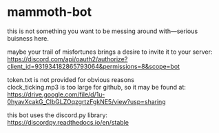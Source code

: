 # mammoth-bot
this is not something you want to be messing around with—serious buisness here.

maybe your trail of misfortunes brings a desire to invite it to your server:\
https://discord.com/api/oauth2/authorize?client_id=931934182865793064&permissions=8&scope=bot

token.txt is not provided for obvious reasons\
clock_ticking.mp3 is too large for github, so it may be found at:\
https://drive.google.com/file/d/1u-0hyavXcakG_ClbGLZOqzgrtzFgkNE5/view?usp=sharing

this bot uses the discord.py library:\
https://discordpy.readthedocs.io/en/stable

